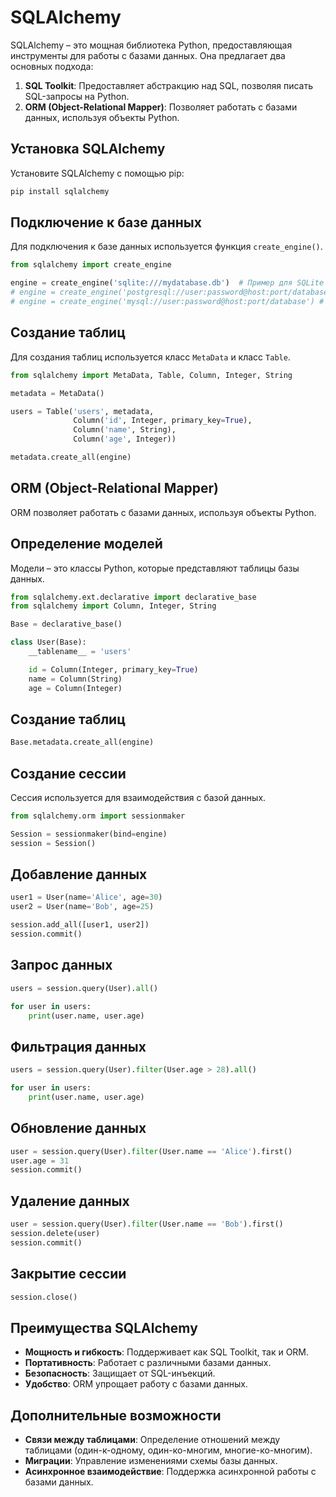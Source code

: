 # SQLAlchemy
SQLAlchemy – это мощная библиотека Python, предоставляющая инструменты для работы с базами данных. Она предлагает два основных подхода:

1. **SQL Toolkit**: Предоставляет абстракцию над SQL, позволяя писать SQL-запросы на Python.
2. **ORM (Object-Relational Mapper)**: Позволяет работать с базами данных, используя объекты Python.
## Установка SQLAlchemy
Установите SQLAlchemy с помощью pip:

```Bash
pip install sqlalchemy
```
## Подключение к базе данных
Для подключения к базе данных используется функция `create_engine()`.

```Python
from sqlalchemy import create_engine

engine = create_engine('sqlite:///mydatabase.db')  # Пример для SQLite
# engine = create_engine('postgresql://user:password@host:port/database') # Пример для PostgreSQL
# engine = create_engine('mysql://user:password@host:port/database') # Пример для MySQL
```
## Создание таблиц
Для создания таблиц используется класс `MetaData` и класс `Table`.

```Python
from sqlalchemy import MetaData, Table, Column, Integer, String

metadata = MetaData()

users = Table('users', metadata,
              Column('id', Integer, primary_key=True),
              Column('name', String),
              Column('age', Integer))

metadata.create_all(engine)
```
## ORM (Object-Relational Mapper)
ORM позволяет работать с базами данных, используя объекты Python.

## Определение моделей
Модели – это классы Python, которые представляют таблицы базы данных.

```Python
from sqlalchemy.ext.declarative import declarative_base
from sqlalchemy import Column, Integer, String

Base = declarative_base()

class User(Base):
    __tablename__ = 'users'

    id = Column(Integer, primary_key=True)
    name = Column(String)
    age = Column(Integer)
```
## Создание таблиц
```Python
Base.metadata.create_all(engine)
```
## Создание сессии
Сессия используется для взаимодействия с базой данных.

```Python
from sqlalchemy.orm import sessionmaker

Session = sessionmaker(bind=engine)
session = Session()
```
## Добавление данных
```Python
user1 = User(name='Alice', age=30)
user2 = User(name='Bob', age=25)

session.add_all([user1, user2])
session.commit()
```
## Запрос данных
```Python
users = session.query(User).all()

for user in users:
    print(user.name, user.age)
```
## Фильтрация данных
```Python
users = session.query(User).filter(User.age > 28).all()

for user in users:
    print(user.name, user.age)
```
## Обновление данных
```Python
user = session.query(User).filter(User.name == 'Alice').first()
user.age = 31
session.commit()
```
## Удаление данных
```Python
user = session.query(User).filter(User.name == 'Bob').first()
session.delete(user)
session.commit()
```
## Закрытие сессии
```Python
session.close()
```
## Преимущества SQLAlchemy
- **Мощность и гибкость**: Поддерживает как SQL Toolkit, так и ORM.
- **Портативность**: Работает с различными базами данных.
- **Безопасность**: Защищает от SQL-инъекций.
- **Удобство**: ORM упрощает работу с базами данных.
## Дополнительные возможности
- **Связи между таблицами**: Определение отношений между таблицами (один-к-одному, один-ко-многим, многие-ко-многим).
- **Миграции**: Управление изменениями схемы базы данных.
- **Асинхронное взаимодействие**: Поддержка асинхронной работы с базами данных.

